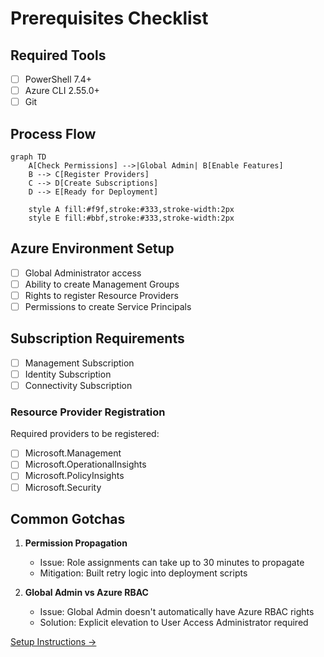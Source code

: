 # Prerequisites Checklist

## Required Tools
- [ ] PowerShell 7.4+
- [ ] Azure CLI 2.55.0+
- [ ] Git

## Process Flow

```mermaid
graph TD
    A[Check Permissions] -->|Global Admin| B[Enable Features]
    B --> C[Register Providers]
    C --> D[Create Subscriptions]
    D --> E[Ready for Deployment]
    
    style A fill:#f9f,stroke:#333,stroke-width:2px
    style E fill:#bbf,stroke:#333,stroke-width:2px
```

## Azure Environment Setup
- [ ] Global Administrator access
- [ ] Ability to create Management Groups
- [ ] Rights to register Resource Providers
- [ ] Permissions to create Service Principals

## Subscription Requirements
- [ ] Management Subscription
- [ ] Identity Subscription
- [ ] Connectivity Subscription

### Resource Provider Registration
Required providers to be registered:
- [ ] Microsoft.Management
- [ ] Microsoft.OperationalInsights
- [ ] Microsoft.PolicyInsights
- [ ] Microsoft.Security

## Common Gotchas
1. **Permission Propagation**
   - Issue: Role assignments can take up to 30 minutes to propagate
   - Mitigation: Built retry logic into deployment scripts

2. **Global Admin vs Azure RBAC**
   - Issue: Global Admin doesn't automatically have Azure RBAC rights
   - Solution: Explicit elevation to User Access Administrator required

[Setup Instructions →](./implementation/01-initial-setup.md) 
